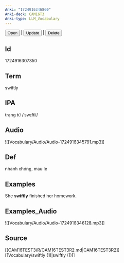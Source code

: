 ```yaml
---
Anki: "1724916346860"
Anki-deck: CAM16T3
Anki-type: LLM_Vocabulary
---
```

<button class="anki-btn-open">Open</button> | <button class="anki-btn-update">Update</button> | <button class="anki-btn-delete">Delete</button>

## Id
1724916307350
## Term
swiftly
## IPA
trạng từ /ˈswɪftli/
## Audio
 ![[Vocabulary/Audio/Audio-1724916345791.mp3]]
## Def
 nhanh chóng, mau lẹ

## Examples
She **swiftly** finished her homework. 

## Examples_Audio
![[Vocabulary/Audio/Audio-1724916346128.mp3]]
## Source
 [[CAM16TEST3/R/CAM16TEST3R2.md|CAM16TEST3R2]] [[Vocabulary/swiftly (1)|swiftly (1)]]